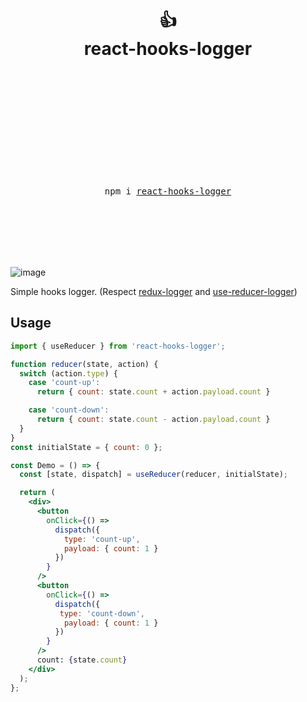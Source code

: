 <div align="center">
  <h1>
    <br/>
    <br/>
    👍
    <br />
    react-hooks-logger
    <br />
    <br />
    <br />
    <br />
  </h1>
  <br />
  <br />
  <br />
  <br />
  <pre>npm i <a href="https://www.npmjs.com/package/react-hooks-logger">react-hooks-logger</a></pre>
  <br />
  <br />
  <br />
  <br />
  <br />
</div>

![image](https://user-images.githubusercontent.com/10850034/61999787-8ff92980-b103-11e9-9962-7b23c811ff7b.png)


Simple hooks logger.
(Respect [redux-logger](https://github.com/LogRocket/redux-logger) and [use-reducer-logger](https://github.com/jefflombard/use-reducer-logger))

## Usage

```jsx
import { useReducer } from 'react-hooks-logger';

function reducer(state, action) {
  switch (action.type) {
    case 'count-up':
      return { count: state.count + action.payload.count }

    case 'count-down':
      return { count: state.count - action.payload.count }
  }
}
const initialState = { count: 0 };

const Demo = () => {
  const [state, dispatch] = useReducer(reducer, initialState);

  return (
    <div> 
      <button
        onClick={() =>
          dispatch({
            type: 'count-up',
            payload: { count: 1 }
          })
        }
      />
      <button
        onClick={() =>
          dispatch({
           type: 'count-down',
            payload: { count: 1 }
          })
        }
      />
      count: {state.count}
    </div>
  );
};
```
